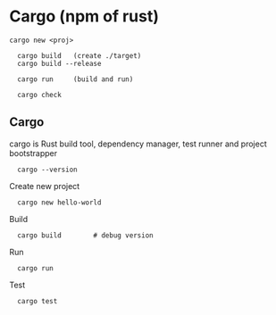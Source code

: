 # Cargo (npm of rust)

```
cargo new <proj>
``` 

```
  cargo build   (create ./target)
  cargo build --release

  cargo run     (build and run)

  cargo check
```


## Cargo
cargo is Rust build tool, dependency manager, test runner and project bootstrapper


```
  cargo --version
```

Create new project
```
  cargo new hello-world
```

Build
```
  cargo build        # debug version
```

Run
```
  cargo run
```

Test
```
  cargo test
```
